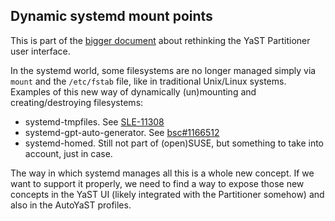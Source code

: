 ## Dynamic systemd mount points

This is part of the [bigger document](../partitioner_ui.md) about rethinking the
YaST Partitioner user interface.

In the systemd world, some filesystems are no longer managed simply via `mount` and the
`/etc/fstab` file, like in traditional Unix/Linux systems. Examples of this new way of dynamically
(un)mounting and creating/destroying filesystems:

 * systemd-tmpfiles. See [SLE-11308](https://jira.suse.com/browse/SLE-11308)
 * systemd-gpt-auto-generator. See [bsc#1166512](https://bugzilla.suse.com/show_bug.cgi?id=1166512)
 * systemd-homed. Still not part of (open)SUSE, but something to take into account, just in case.

The way in which systemd manages all this is a whole new concept. If we want to support it properly,
we need to find a way to expose those new concepts in the YaST UI (likely integrated with the
Partitioner somehow) and also in the AutoYaST profiles.
